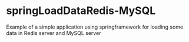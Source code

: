 # springLoadDataRedis-MySQL
Example of a simple application using springframework for loading some data in Redis server and MySQL server

